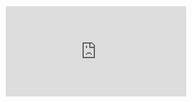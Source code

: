 <div style="position:relative;padding-bottom:48%; margin:10px">
    <iframe src="https://www.youtube.com/embed/OG6gJ5yLikM?start=0" frameborder="0" allow="accelerometer; autoplay; encrypted-media; gyroscope; picture-in-picture" allowfullscreen 
    	style="position:absolute;width:100%;height:100%;"></iframe>
</div>
